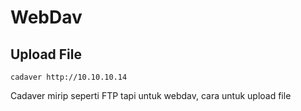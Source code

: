 # WebDav
## Upload File
```
cadaver http://10.10.10.14
```
Cadaver mirip seperti FTP tapi untuk webdav, cara untuk upload file
```

```
